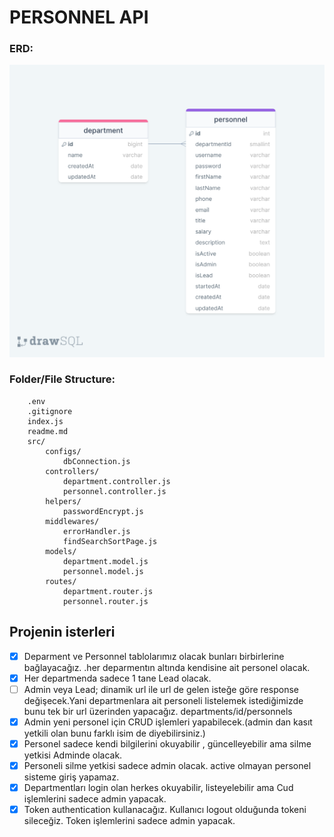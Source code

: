 # PERSONNEL API

### ERD:

![ERD](./erdPersonnelAPI.png)

### Folder/File Structure:

```
    .env
    .gitignore
    index.js
    readme.md
    src/
        configs/
            dbConnection.js
        controllers/
            department.controller.js
            personnel.controller.js
        helpers/
            passwordEncrypt.js
        middlewares/
            errorHandler.js
            findSearchSortPage.js
        models/
            department.model.js
            personnel.model.js
        routes/
            department.router.js
            personnel.router.js
```

## Projenin isterleri
- [x] Deparment ve Personnel tablolarımız olacak bunları birbirlerine bağlayacağız. .her deparmentın altında kendisine ait personel olacak.
- [x] Her departmenda sadece 1 tane Lead olacak.
- [ ] Admin veya Lead; dinamik url ile url de gelen isteğe göre response değişecek.Yani departmenlara ait personeli listelemek istediğimizde bunu tek bir url üzerinden yapacağız. departments/id/personnels
- [x] Admin yeni personel için CRUD işlemleri yapabilecek.(admin dan kasıt yetkili olan bunu farklı isim de diyebilirsiniz.)
- [x] Personel sadece kendi bilgilerini okuyabilir , güncelleyebilir ama silme yetkisi Adminde olacak.
- [x] Personeli silme yetkisi sadece admin olacak.
active olmayan personel sisteme giriş yapamaz.
- [x] Departmentları login olan herkes okuyabilir, listeyelebilir ama Cud işlemlerini sadece admin yapacak.
- [x] Token authentication kullanacağız. Kullanıcı logout olduğunda tokeni sileceğiz. Token işlemlerini sadece admin yapacak.